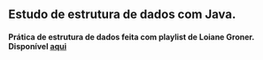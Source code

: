 ## Estudo de estrutura de dados com Java.

#### Prática de estrutura de dados feita com playlist de Loiane Groner. Disponível [aqui](https://www.youtube.com/playlist?list=PLGxZ4Rq3BOBrgumpzz-l8kFMw2DLERdxi)